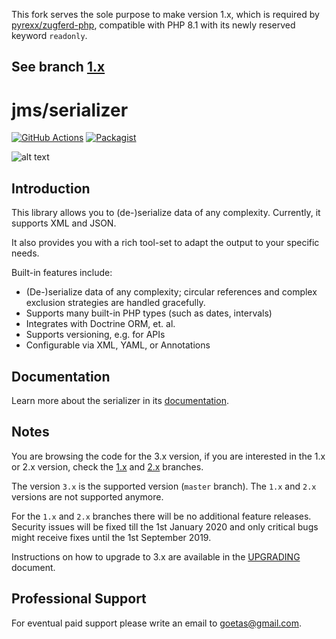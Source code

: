 This fork serves the sole purpose to make version 1.x, which is required by 
[pyrexx/zugferd-php](https://github.com/Pyrexx/zugferd-php), compatible with PHP 8.1 with its newly reserved keyword 
`readonly`. 

See branch [1.x](https://github.com/magicplan/jms-serializer/tree/1.x)
----

# jms/serializer 

[![GitHub Actions][GA Image]][GA Link]
[![Packagist][Packagist Image]][Packagist Link]

![alt text](doc/logo-small.png)

## Introduction

This library allows you to (de-)serialize data of any complexity. Currently, it supports XML and JSON.

It also provides you with a rich tool-set to adapt the output to your specific needs.

Built-in features include:

- (De-)serialize data of any complexity; circular references and complex exclusion strategies are handled gracefully.
- Supports many built-in PHP types (such as dates, intervals)
- Integrates with Doctrine ORM, et. al.
- Supports versioning, e.g. for APIs
- Configurable via XML, YAML, or Annotations

   
## Documentation

Learn more about the serializer in its [documentation](http://jmsyst.com/libs/serializer).

## Notes

You are browsing the code for the 3.x version, if you are interested in the 1.x or 2.x version, 
check the [1.x][1.x] and [2.x][2.x] branches.

The version `3.x` is the supported version (`master` branch).
The `1.x` and `2.x` versions are not supported anymore. 

For the `1.x` and `2.x` branches there will be no additional feature releases.  
Security issues will be fixed till the 1st January 2020 and 
only critical bugs might receive fixes until the 1st September 2019.

Instructions on how to upgrade to 3.x are available in the [UPGRADING][UPGRADING] document.

## Professional Support

For eventual paid support please write an email to [goetas@gmail.com](mailto:goetas@gmail.com).
 

  [CHANGELOG]: https://github.com/schmittjoh/serializer/blob/master/CHANGELOG.md
  [UPGRADING]: https://github.com/schmittjoh/serializer/blob/master/UPGRADING.md

  [GA Image]: https://github.com/schmittjoh/serializer/workflows/CI/badge.svg
  
  [GA Link]: https://github.com/schmittjoh/serializer/actions?query=workflow%3A%22CI%22+branch%3Amaster
  
  [Packagist Image]: https://img.shields.io/packagist/v/jms/serializer.svg
  
  [Packagist Link]: https://packagist.org/packages/jms/serializer
  
  [1.x]: https://github.com/schmittjoh/serializer/tree/1.x
  [2.x]: https://github.com/schmittjoh/serializer/tree/2.x
